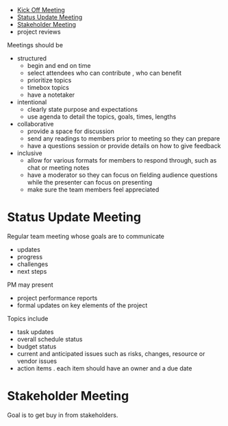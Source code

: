 
- [Kick Off Meeting](Kick%20Off%20Meeting.md)
- [Status Update Meeting](#Status%20Update%20Meeting)
- [Stakeholder Meeting](#Stakeholder%20Meeting)
- project reviews

Meetings should be

- structured
	- begin and end on time
	- select attendees who can contribute , who can benefit
	- prioritize topics
	- timebox topics
	- have a notetaker
- intentional
	- clearly state purpose and expectations
	- use agenda to detail the topics, goals, times, lengths
- collaborative
	- provide a space for discussion
	- send any readings to members prior to meeting so they can prepare
	- have a questions session or provide details on how to give feedback
- inclusive
	- allow for various formats for members to respond through, such as chat or meeting notes
	- have a moderator so they can focus on fielding audience questions while the presenter can focus on presenting
	- make sure the team members feel appreciated

# Status Update Meeting

Regular team meeting whose goals are to communicate

- updates
- progress
- challenges
- next steps

PM may present
- project performance reports
- formal updates on key elements of the project

Topics include
- task updates
- overall schedule status
- budget status
- current and anticipated issues such as risks, changes, resource or vendor issues
- action items . each item should have an owner and a due date

# Stakeholder Meeting

Goal is to get buy in from stakeholders.

